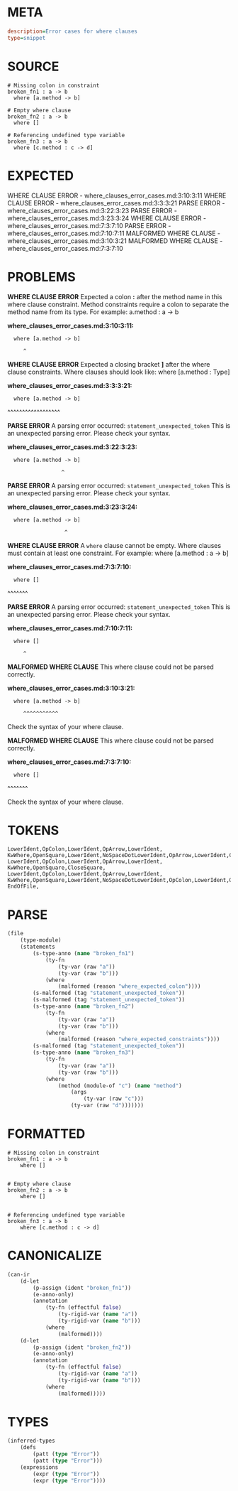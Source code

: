 # META
~~~ini
description=Error cases for where clauses
type=snippet
~~~
# SOURCE
~~~roc
# Missing colon in constraint
broken_fn1 : a -> b
  where [a.method -> b]

# Empty where clause
broken_fn2 : a -> b
  where []

# Referencing undefined type variable
broken_fn3 : a -> b
  where [c.method : c -> d]
~~~
# EXPECTED
WHERE CLAUSE ERROR - where_clauses_error_cases.md:3:10:3:11
WHERE CLAUSE ERROR - where_clauses_error_cases.md:3:3:3:21
PARSE ERROR - where_clauses_error_cases.md:3:22:3:23
PARSE ERROR - where_clauses_error_cases.md:3:23:3:24
WHERE CLAUSE ERROR - where_clauses_error_cases.md:7:3:7:10
PARSE ERROR - where_clauses_error_cases.md:7:10:7:11
MALFORMED WHERE CLAUSE - where_clauses_error_cases.md:3:10:3:21
MALFORMED WHERE CLAUSE - where_clauses_error_cases.md:7:3:7:10
# PROBLEMS
**WHERE CLAUSE ERROR**
Expected a colon **:** after the method name in this where clause constraint.
Method constraints require a colon to separate the method name from its type.
For example:     a.method : a -> b

**where_clauses_error_cases.md:3:10:3:11:**
```roc
  where [a.method -> b]
```
         ^


**WHERE CLAUSE ERROR**
Expected a closing bracket **]** after the where clause constraints.
Where clauses should look like:     where [a.method : Type]

**where_clauses_error_cases.md:3:3:3:21:**
```roc
  where [a.method -> b]
```
  ^^^^^^^^^^^^^^^^^^


**PARSE ERROR**
A parsing error occurred: `statement_unexpected_token`
This is an unexpected parsing error. Please check your syntax.

**where_clauses_error_cases.md:3:22:3:23:**
```roc
  where [a.method -> b]
```
                     ^


**PARSE ERROR**
A parsing error occurred: `statement_unexpected_token`
This is an unexpected parsing error. Please check your syntax.

**where_clauses_error_cases.md:3:23:3:24:**
```roc
  where [a.method -> b]
```
                      ^


**WHERE CLAUSE ERROR**
A `where` clause cannot be empty.
Where clauses must contain at least one constraint.
For example:
        where [a.method : a -> b]

**where_clauses_error_cases.md:7:3:7:10:**
```roc
  where []
```
  ^^^^^^^


**PARSE ERROR**
A parsing error occurred: `statement_unexpected_token`
This is an unexpected parsing error. Please check your syntax.

**where_clauses_error_cases.md:7:10:7:11:**
```roc
  where []
```
         ^


**MALFORMED WHERE CLAUSE**
This where clause could not be parsed correctly.

**where_clauses_error_cases.md:3:10:3:21:**
```roc
  where [a.method -> b]
```
         ^^^^^^^^^^^

Check the syntax of your where clause.

**MALFORMED WHERE CLAUSE**
This where clause could not be parsed correctly.

**where_clauses_error_cases.md:7:3:7:10:**
```roc
  where []
```
  ^^^^^^^

Check the syntax of your where clause.

# TOKENS
~~~zig
LowerIdent,OpColon,LowerIdent,OpArrow,LowerIdent,
KwWhere,OpenSquare,LowerIdent,NoSpaceDotLowerIdent,OpArrow,LowerIdent,CloseSquare,
LowerIdent,OpColon,LowerIdent,OpArrow,LowerIdent,
KwWhere,OpenSquare,CloseSquare,
LowerIdent,OpColon,LowerIdent,OpArrow,LowerIdent,
KwWhere,OpenSquare,LowerIdent,NoSpaceDotLowerIdent,OpColon,LowerIdent,OpArrow,LowerIdent,CloseSquare,
EndOfFile,
~~~
# PARSE
~~~clojure
(file
	(type-module)
	(statements
		(s-type-anno (name "broken_fn1")
			(ty-fn
				(ty-var (raw "a"))
				(ty-var (raw "b")))
			(where
				(malformed (reason "where_expected_colon"))))
		(s-malformed (tag "statement_unexpected_token"))
		(s-malformed (tag "statement_unexpected_token"))
		(s-type-anno (name "broken_fn2")
			(ty-fn
				(ty-var (raw "a"))
				(ty-var (raw "b")))
			(where
				(malformed (reason "where_expected_constraints"))))
		(s-malformed (tag "statement_unexpected_token"))
		(s-type-anno (name "broken_fn3")
			(ty-fn
				(ty-var (raw "a"))
				(ty-var (raw "b")))
			(where
				(method (module-of "c") (name "method")
					(args
						(ty-var (raw "c")))
					(ty-var (raw "d")))))))
~~~
# FORMATTED
~~~roc
# Missing colon in constraint
broken_fn1 : a -> b
	where []


# Empty where clause
broken_fn2 : a -> b
	where []


# Referencing undefined type variable
broken_fn3 : a -> b
	where [c.method : c -> d]
~~~
# CANONICALIZE
~~~clojure
(can-ir
	(d-let
		(p-assign (ident "broken_fn1"))
		(e-anno-only)
		(annotation
			(ty-fn (effectful false)
				(ty-rigid-var (name "a"))
				(ty-rigid-var (name "b")))
			(where
				(malformed))))
	(d-let
		(p-assign (ident "broken_fn2"))
		(e-anno-only)
		(annotation
			(ty-fn (effectful false)
				(ty-rigid-var (name "a"))
				(ty-rigid-var (name "b")))
			(where
				(malformed)))))
~~~
# TYPES
~~~clojure
(inferred-types
	(defs
		(patt (type "Error"))
		(patt (type "Error")))
	(expressions
		(expr (type "Error"))
		(expr (type "Error"))))
~~~

